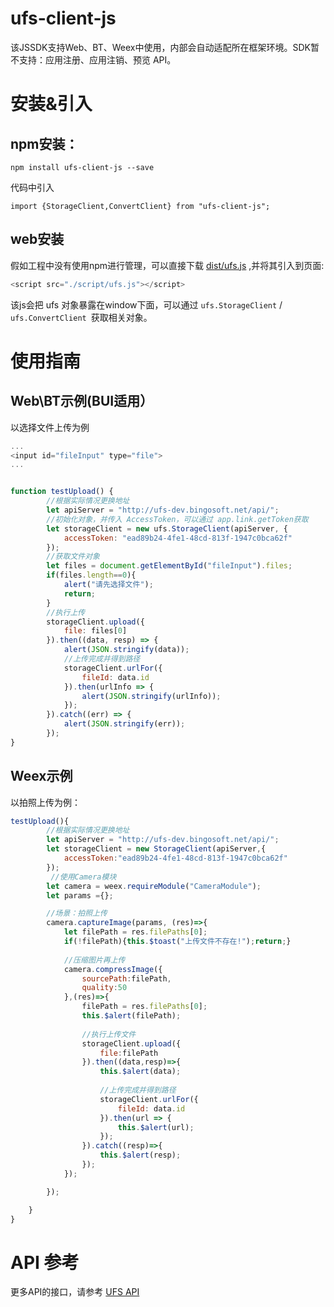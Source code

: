 # ufs-client-js 

该JSSDK支持Web、BT、Weex中使用，内部会自动适配所在框架环境。SDK暂不支持：应用注册、应用注销、预览 API。


# 安装&引入

## npm安装：

```
npm install ufs-client-js --save
```
代码中引入

```
import {StorageClient,ConvertClient} from "ufs-client-js";

```

## web安装
假如工程中没有使用npm进行管理，可以直接下载 [dist/ufs.js](https://github.com/bingo-oss/ufs-client-js/blob/master/dist/ufs.js) ,并将其引入到页面:

```JavaScript
<script src="./script/ufs.js"></script>

```
该js会把 ufs 对象暴露在window下面，可以通过 `ufs.StorageClient` / `ufs.ConvertClient `获取相关对象。



# 使用指南


## Web\BT示例(BUI适用）
以选择文件上传为例

```JavaScript
...
<input id="fileInput" type="file">
...


function testUpload() {
		//根据实际情况更换地址
		let apiServer = "http://ufs-dev.bingosoft.net/api/";
		//初始化对象，并传入 AccessToken，可以通过 app.link.getToken获取
		let storageClient = new ufs.StorageClient(apiServer, {
			accessToken: "ead89b24-4fe1-48cd-813f-1947c0bca62f"
		});
		//获取文件对象
		let files = document.getElementById("fileInput").files;
        if(files.length==0){
			alert("请先选择文件");
			return;
		}
		//执行上传
		storageClient.upload({
			file: files[0]
		}).then((data, resp) => {
			alert(JSON.stringify(data));
			//上传完成并得到路径
			storageClient.urlFor({
				fileId: data.id
			}).then(urlInfo => {
				alert(JSON.stringify(urlInfo));
			});
		}).catch((err) => {
			alert(JSON.stringify(err));
		});
}

```

## Weex示例

以拍照上传为例：

```JavaScript
testUpload(){
        //根据实际情况更换地址
        let apiServer = "http://ufs-dev.bingosoft.net/api/";
        let storageClient = new StorageClient(apiServer,{
            accessToken:"ead89b24-4fe1-48cd-813f-1947c0bca62f"
        });
		 //使用Camera模块
        let camera = weex.requireModule("CameraModule");
        let params ={};

        //场景：拍照上传
        camera.captureImage(params, (res)=>{
            let filePath = res.filePaths[0];
            if(!filePath){this.$toast("上传文件不存在!");return;}
            
            //压缩图片再上传
            camera.compressImage({
                sourcePath:filePath,
                quality:50
            },(res)=>{
                filePath = res.filePaths[0];
                this.$alert(filePath);
                
                //执行上传文件
                storageClient.upload({
                    file:filePath
                }).then((data,resp)=>{
                    this.$alert(data);
                    
                    //上传完成并得到路径
                    storageClient.urlFor({
                        fileId: data.id
                    }).then(url => {
                        this.$alert(url);
                    });
                }).catch((resp)=>{
                    this.$alert(resp);
                });
            });

        });

    }
}
```


# API 参考

更多API的接口，请参考 [UFS API](https://github.com/bingo-oss/ufs-js/blob/master/docs/api.md)